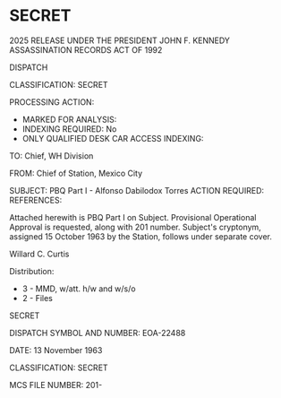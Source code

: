 # SECRET

2025 RELEASE UNDER THE PRESIDENT JOHN F. KENNEDY ASSASSINATION RECORDS ACT OF 1992

DISPATCH

CLASSIFICATION: SECRET

PROCESSING ACTION:

*   MARKED FOR ANALYSIS:
*   INDEXING REQUIRED: No
*   ONLY QUALIFIED DESK CAR ACCESS INDEXING:

TO: Chief, WH Division

FROM: Chief of Station, Mexico City

SUBJECT: PBQ Part I - Alfonso Dabilodox Torres
ACTION REQUIRED: REFERENCES:

Attached herewith is PBQ Part I on Subject. Provisional Operational Approval is requested, along with 201 number. Subject's cryptonym, assigned 15 October 1963 by the Station, follows under separate cover.

Willard C. Curtis

Distribution:

*   3 - MMD, w/att. h/w and w/s/o
*   2 - Files

SECRET

DISPATCH SYMBOL AND NUMBER: EOA-22488

DATE: 13 November 1963

CLASSIFICATION: SECRET

MCS FILE NUMBER: 201-